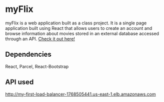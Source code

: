 # myFlix

myFlix is a web application built as a class project. It is a single page application built using React that allows users to create an account and browse information about movies stored in an external database accessed through an API. [Check it out here!](https://myflixcoolmovies.netlify.app/)

## Dependencies

React, Parcel, React-Bootstrap

## API used

http://my-first-load-balancer-1768505441.us-east-1.elb.amazonaws.com
